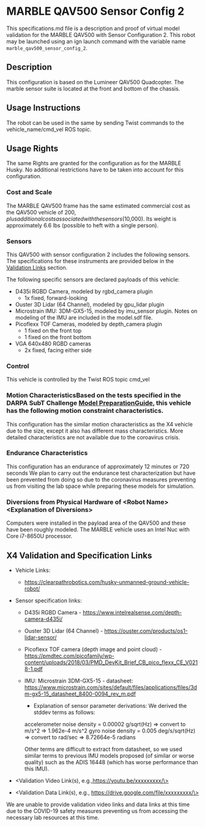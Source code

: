 <!---This is a Markdown description of a robot model submitted for inclusion in the DARPA Subterranean Challenge Technology Repository -->

# MARBLE QAV500 Sensor Config 2
This specifications.md file is a description and proof of virtual model validation for the MARBLE QAV500 with Sensor Configuration 2. This robot may be launched using an ign launch command with the variable name `marble_qav500_sensor_config_2`.

## Description
This configuration is based on the Lumineer QAV500 Quadcopter. The marble sensor suite is located at the front and bottom of the chassis.

## Usage Instructions
The robot can be used in the same by sending Twist commands to the vehicle_name/cmd_vel ROS topic.

## Usage Rights
The same Rights are granted for the configuration as for the MARBLE Husky. No additional restrictions have to be taken into account for this configuration.

### Cost and Scale
The MARBLE QAV500 frame has the same estimated commercial cost as the QAV500 vehicle of $200, plus additional costs associated with the sensors ($10,000). Its weight is approximately 6.6 lbs (possible to heft with a single person).

### Sensors
This QAV500 with sensor configuration 2 includes the following sensors. The specifications for these instruments are provided below in the [Validation Links](#validation_links) section.

The following specific sensors are declared payloads of this vehicle:

* D435i RGBD Camera, modeled by rgbd_camera plugin
  - 1x fixed, forward-looking
* Ouster 3D Lidar (64 Channel), modeled by gpu_lidar plugin
* Microstrain IMU: 3DM-GX5-15, modeled by imu_sensor plugin. Notes on modeling of the IMU are included in the model.sdf file.
* Picoflexx TOF Cameras, modeled by depth_camera plugin
  - 1 fixed on the front top
  - 1 fixed on the front bottom
* VGA 640x480 RGBD cameras
  - 2x fixed, facing either side


### Control
This vehicle is controlled by the Twist ROS topic cmd_vel

### Motion CharacteristicsBased on the tests specified in the DARPA SubT Challenge [Model PreparationGuide](https://subtchallenge.com/\<fix_me\>), this vehicle has the following motion constraint characteristics.

This configuration has the similar motion characteristics as the X4 vehicle due to the size, except it also has different mass characteristics. More detailed characteristics are not available due to the coroavirus crisis.

### Endurance Characteristics
This configuration has an endurance of approximately 12 minutes or 720 seconds  We plan to carry out the endurance test characterization but have been prevented from doing so due to the coronavirus measures preventing us from visiting the lab space while preparing these models for simulation.

### Diversions from Physical Hardware of \<Robot Name\> <Explanation of Diversions\>
Computers were installed in the payload area of the QAV500 and these have been roughly modeled.  The MARBLE vehicle uses an Intel Nuc with Core i7-8650U processor.

## <a name="validation_links"></a>X4 Validation and Specification Links
* Vehicle Links:
  * https://clearpathrobotics.com/husky-unmanned-ground-vehicle-robot/

* Sensor specification links:
  * D435i RGBD Camera - https://www.intelrealsense.com/depth-camera-d435i/
  * Ouster 3D Lidar (64 Channel) - https://ouster.com/products/os1-lidar-sensor/
  * Picoflexx TOF camera (depth image and point cloud) - https://pmdtec.com/picofamily/wp-content/uploads/2018/03/PMD_DevKit_Brief_CB_pico_flexx_CE_V0218-1.pdf
  * IMU: Microstrain 3DM-GX5-15 - datasheet: https://www.microstrain.com/sites/default/files/applications/files/3dm-gx5-15_datasheet_8400-0094_rev_m.pdf
    * Explanation of sensor parameter derivations:
	We derived the stddev terms as follows:

	accelerometer noise density = 0.00002 g/sqrt(Hz)
		=> convert to m/s^2 => 1.962e-4 m/s^2
	gyro noise density = 0.005 deg/s/sqrt(Hz)
		=> convert to rad/sec => 8.72664e-5 radians

	Other terms are difficult to extract from datasheet, so we used similar terms to previous IMU models proposed (of similar or worse quality) such as the ADIS 16448 (which has worse performance than this IMU).

* \<Validation Video Link(s), e.g.,https://youtu.be/xxxxxxxxx/\>
* \<Validation Data Link(s), e.g., https://drive.google.com/file/xxxxxxxxx/\>

We are unable to provide validation video links and data links at this time due to the COVID-19 safety measures preventing us from accessing the necessary lab resources at this time.
